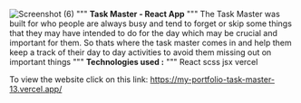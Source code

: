 ![Screenshot (6)](https://github.com/Deevin3/my_portfolio/assets/117818205/a4efe802-f3f1-4902-aedd-f000523e9fdd)
"""
**Task Master - React App**
"""
The Task Master was built for who people are always busy and tend to forget or skip some things that they may have intended to do for the day which may be crucial and important for them. So thats where the task master comes in and help them keep a track of their day to day activities to avoid them missing out on important things
"""
**Technologies used :**
"""
React
scss
jsx
vercel

To view the website click on this link: https://my-portfolio-task-master-13.vercel.app/
